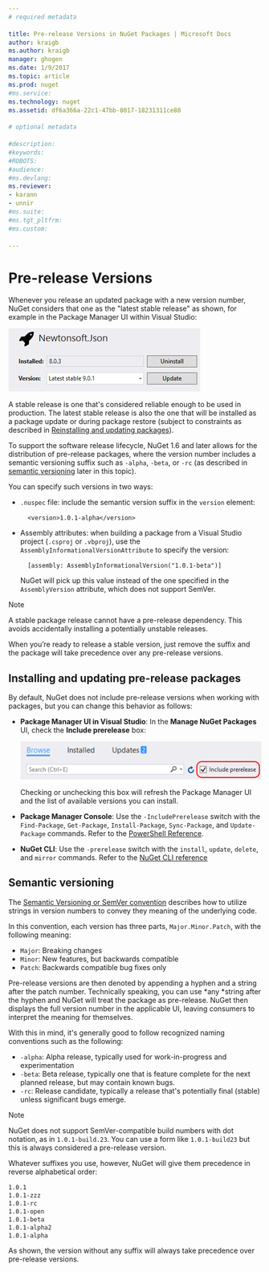 ```yaml
---
# required metadata

title: Pre-release Versions in NuGet Packages | Microsoft Docs
author: kraigb
ms.author: kraigb
manager: ghogen
ms.date: 1/9/2017
ms.topic: article
ms.prod: nuget
#ms.service:
ms.technology: nuget
ms.assetid: df6a366a-22c1-47bb-8017-18231311ce88

# optional metadata

#description:
#keywords:
#ROBOTS:
#audience:
#ms.devlang:
ms.reviewer:
- karann
- unnir
#ms.suite:
#ms.tgt_pltfrm:
#ms.custom:

---
```


# Pre-release Versions

Whenever you release an updated package with a new version number, NuGet considers that one as the "latest stable release" as shown, for example in the Package Manager UI within Visual Studio:

![Package Manager UI showing the latest stable release](media/Prerelease_01-LatestStable.png)

A stable release is one that's considered reliable enough to be used in production. The latest stable release is also the one that will be installed as a package update or during package restore (subject to constraints as described in [Reinstalling and updating packages](../consume-packages/reinstalling-and-updating-packages.md)).

To support the software release lifecycle, NuGet 1.6 and later allows for the distribution of pre-release packages, where the version number includes a semantic versioning suffix such as `-alpha`, `-beta`, or `-rc` (as described in [semantic versioning](#semantic-versioning) later in this topic).

You can specify such versions in two ways:

- `.nuspec` file: include the semantic version suffix in the `version` element:

        <version>1.0.1-alpha</version>

- Assembly attributes: when building a package from a Visual Studio project (`.csproj` or `.vbproj`), use the `AssemblyInformationalVersionAttribute` to specify the version:

        [assembly: AssemblyInformationalVersion("1.0.1-beta")]

    NuGet will pick up this value instead of the one specified in the `AssemblyVersion` attribute, which does not support SemVer.

> [!Note]
> A stable package release cannot have a pre-release dependency. This avoids accidentally installing a potentially unstable releases.

When you’re ready to release a stable version, just remove the suffix and the package will take precedence over any pre-release versions.


## Installing and updating pre-release packages

By default, NuGet does not include pre-release versions when working with packages, but you can change this behavior as follows:

- **Package Manager UI in Visual Studio**: In the **Manage NuGet Packages** UI, check the **Include prerelease** box:

    ![The Include prerelese checkbox in Visual Studio](media/Prerelease_02-CheckPrerelease.png)

    Checking or unchecking this box will refresh the Package Manager UI and the list of available versions you can install.

- **Package Manager Console**: Use the `-IncludePrerelease` switch with the `Find-Package`, `Get-Package`, `Install-Package`, `Sync-Package`, and `Update-Package` commands. Refer to the [PowerShell Reference](../tools/powershell-reference.md).

- **NuGet CLI**: Use the `-prerelease` switch with the `install`, `update`, `delete`, and `mirror` commands. Refer to the [NuGet CLI reference](../tools/nuget.exe-cli-reference.md)


## Semantic versioning

The [Semantic Versioning or SemVer convention](http://semver.org/spec/v1.0.0.html) describes how to utilize strings in version numbers to convey they meaning of the underlying code.

In this convention, each version has three parts, `Major.Minor.Patch`, with the following meaning:

- `Major`: Breaking changes
- `Minor`: New features, but backwards compatible
- `Patch`: Backwards compatible bug fixes only

Pre-release versions are then denoted by appending a hyphen and a string after the patch number. Technically speaking, you can use *any *string after the hyphen and NuGet will treat the package as pre-release. NuGet then displays the full version number in the applicable UI, leaving consumers to interpret the meaning for themselves.

With this in mind, it's generally good to follow recognized naming conventions such as the following:

- `-alpha`: Alpha release, typically used for work-in-progress and experimentation
- `-beta`: Beta release, typically one that is feature complete for the next planned release, but may contain known bugs.
- `-rc`: Release candidate, typically a release that's potentially final (stable) unless significant bugs emerge.

> [!Note]
> NuGet does not support SemVer-compatible build numbers with dot notation, as in `1.0.1-build.23`. You can use a form like `1.0.1-build23` but this is always considered a pre-release version.

Whatever suffixes you use, however, NuGet will give them precedence in reverse alphabetical order:

    1.0.1
    1.0.1-zzz
    1.0.1-rc
    1.0.1-open
    1.0.1-beta
    1.0.1-alpha2
    1.0.1-alpha

As shown, the version without any suffix will always take precedence over pre-release versions.
